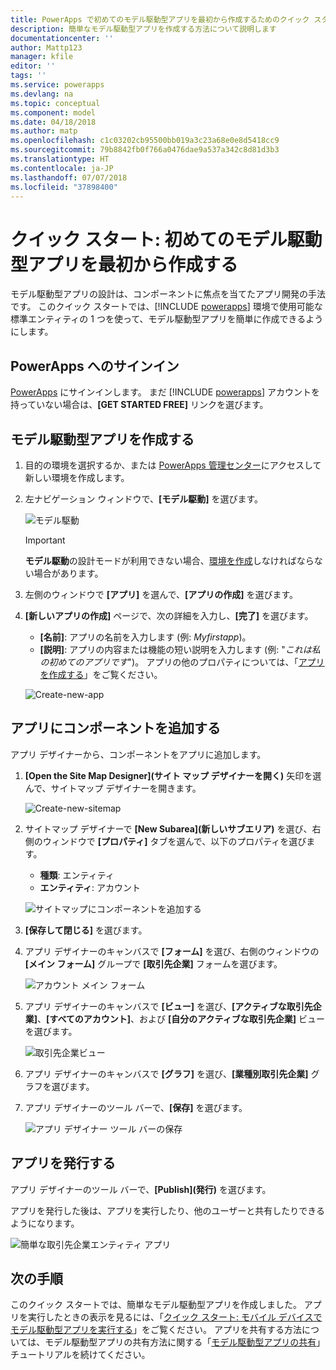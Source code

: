 ```yaml
---
title: PowerApps で初めてのモデル駆動型アプリを最初から作成するためのクイック スタート | Microsoft Docs
description: 簡単なモデル駆動型アプリを作成する方法について説明します
documentationcenter: ''
author: Mattp123
manager: kfile
editor: ''
tags: ''
ms.service: powerapps
ms.devlang: na
ms.topic: conceptual
ms.component: model
ms.date: 04/18/2018
ms.author: matp
ms.openlocfilehash: c1c03202cb95500bb019a3c23a68e0e8d5418cc9
ms.sourcegitcommit: 79b8842fb0f766a0476dae9a537a342c8d81d3b3
ms.translationtype: HT
ms.contentlocale: ja-JP
ms.lasthandoff: 07/07/2018
ms.locfileid: "37898400"
---
```

# <a name="quickstart-build-your-first-model-driven-app-from-scratch"></a>クイック スタート: 初めてのモデル駆動型アプリを最初から作成する
モデル駆動型アプリの設計は、コンポーネントに焦点を当てたアプリ開発の手法です。 このクイック スタートでは、[!INCLUDE [powerapps](../../includes/powerapps.md)] 環境で使用可能な標準エンティティの 1 つを使って、モデル駆動型アプリを簡単に作成できるようにします。 

## <a name="sign-in-to-powerapps"></a>PowerApps へのサインイン
[PowerApps](https://web.powerapps.com/) にサインインします。 まだ [!INCLUDE [powerapps](../../includes/powerapps.md)] アカウントを持っていない場合は、**[GET STARTED FREE]** リンクを選びます。 

## <a name="create-your-model-driven-app"></a>モデル駆動型アプリを作成する

1. 目的の環境を選択するか、または [PowerApps 管理センター](https://admin.powerapps.com/)にアクセスして新しい環境を作成します。
2. 左ナビゲーション ウィンドウで、**[モデル駆動]** を選びます。 

   ![モデル駆動](media/build-first-model-driven-app/choose-design-mode.png)

   > [!IMPORTANT]
   > **モデル駆動**の設計モードが利用できない場合、[環境を作成](https://docs.microsoft.com/powerapps/administrator/create-environment)しなければならない場合があります。   

3. 左側のウィンドウで **[アプリ]** を選んで、**[アプリの作成]** を選びます。

4. **[新しいアプリの作成]** ページで、次の詳細を入力し、**[完了]** を選びます。 
   - **[名前]**: アプリの名前を入力します (例: *Myfirstapp*)。 
   - **[説明]**: アプリの内容または機能の短い説明を入力します (例: "*これは私の初めてのアプリです*")。
   アプリの他のプロパティについては、「[アプリを作成する](https://docs.microsoft.com/dynamics365/customer-engagement/customize/create-edit-app#create-an-app)」をご覧ください。
 
   ![Create-new-app](media/build-first-model-driven-app/create-new-app.png)

## <a name="add-components-to-your-app"></a>アプリにコンポーネントを追加する
アプリ デザイナーから、コンポーネントをアプリに追加します。
1. **[Open the Site Map Designer]\(サイト マップ デザイナーを開く\)** 矢印を選んで、サイトマップ デザイナーを開きます。 

   ![Create-new-sitemap](media/build-first-model-driven-app/new-sitemap.png)

2. サイトマップ デザイナーで **[New Subarea]\(新しいサブエリア\)** を選び、右側のウィンドウで **[プロパティ]** タブを選んで、以下のプロパティを選びます。
   - **種類**: エンティティ
   - **エンティティ**: アカウント

   ![サイトマップにコンポーネントを追加する](media/build-first-model-driven-app/sitemap.png)

3. **[保存して閉じる]** を選びます。
4. アプリ デザイナーのキャンバスで **[フォーム]** を選び、右側のウィンドウの **[メイン フォーム]** グループで **[取引先企業]** フォームを選びます。

   ![アカウント メイン フォーム](media/build-first-model-driven-app/main-form.png)

5. アプリ デザイナーのキャンバスで **[ビュー]** を選び、**[アクティブな取引先企業]**、**[すべてのアカウント]**、および **[自分のアクティブな取引先企業]** ビューを選びます。

   ![取引先企業ビュー](media/build-first-model-driven-app/views.png)

6. アプリ デザイナーのキャンバスで **[グラフ]** を選び、**[業種別取引先企業]** グラフを選びます。
7. アプリ デザイナーのツール バーで、**[保存]** を選びます。

    ![アプリ デザイナー ツール バーの保存](media/build-first-model-driven-app/app-designer-toolbar.png)
 
<!-- ##  Validate your app
This step checks for component dependencies that are required for the app to work, but haven't yet been added to the app. 

1. On the app designer canvas, select the component that indicates a dependency, such as the **Forms** component. Then, on the right-pane select the **Required** tab, expand **Entity Dependencies** and then select all required dependencies. 

    ![Add dependencies](media/build-first-model-driven-app/resolve-dependencies.png)

2. Select **Add Dependencies**.
3. On the app designer toolbar, select **Save**.  -->

## <a name="publish-your-app"></a>アプリを発行する
アプリ デザイナーのツール バーで、**[Publish]\(発行\)** を選びます。

アプリを発行した後は、アプリを実行したり、他のユーザーと共有したりできるようになります。

![簡単な取引先企業エンティティ アプリ](media/build-first-model-driven-app/accounts-quickstart-app.png)

## <a name="next-steps"></a>次の手順
このクイック スタートでは、簡単なモデル駆動型アプリを作成しました。 アプリを実行したときの表示を見るには、「[クイック スタート: モバイル デバイスでモデル駆動型アプリを実行する](../../user/run-app-client-model-driven.md)」をご覧ください。
アプリを共有する方法については、モデル駆動型アプリの共有方法に関する「[モデル駆動型アプリの共有](share-model-driven-app.md)」チュートリアルを続けてください。
